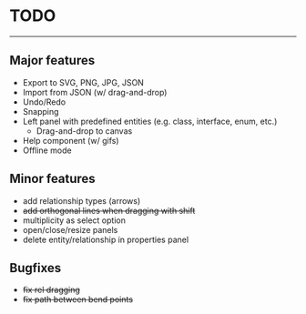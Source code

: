 # TODO
<hr>

## Major features
- Export to SVG, PNG, JPG, JSON
- Import from JSON (w/ drag-and-drop)
- Undo/Redo
- Snapping
- Left panel with predefined entities (e.g. class, interface, enum, etc.)
    - Drag-and-drop to canvas
- Help component (w/ gifs)
- Offline mode

## Minor features
- add relationship types (arrows)
- ~~add orthogonal lines when dragging with shift~~
- multiplicity as select option
- open/close/resize panels
- delete entity/relationship in properties panel

## Bugfixes
- ~~fix rel dragging~~
- ~~fix path between bend points~~
